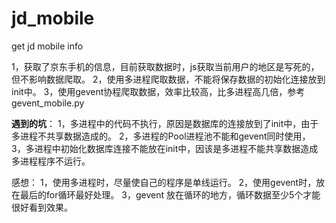 # jd_mobile
get jd mobile info

1，获取了京东手机的信息，目前获取数据时，js获取当前用户的地区是写死的，但不影响数据爬取。
2，使用多进程爬取数据，不能将保存数据的初始化连接放到init中。
3，使用gevent协程爬取数据，效率比较高，比多进程高几倍，参考gevent_mobile.py


**遇到的坑**：
  1，多进程中的代码不执行，原因是数据库的连接放到了init中，由于多进程不共享数据造成的。
  2，多进程的Pool进程池不能和gevent同时使用，
  3，多进程中初始化数据库连接不能放在init中，因该是多进程不能共享数据造成多进程程序不运行。


感想： 1，使用多进程时，尽量使自己的程序是单线运行。
      2，使用gevent时，放在最后的for循环最好处理。
      3，gevent 放在循环的地方，循环数据至少5个才能很好看到效果。
